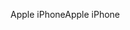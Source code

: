 <span data-ttu-id="0e90a-101">Apple iPhone</span><span class="sxs-lookup"><span data-stu-id="0e90a-101">Apple iPhone</span></span>